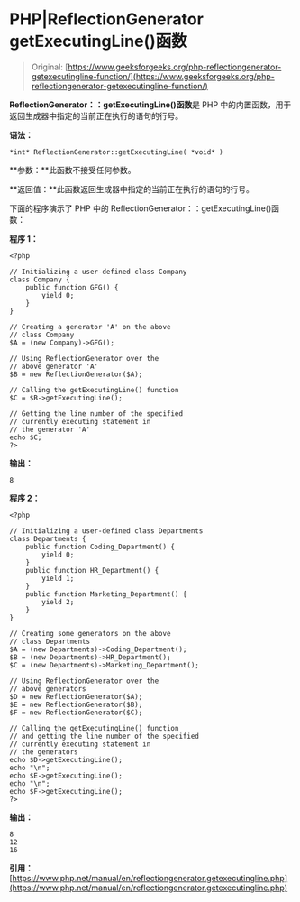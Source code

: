 # PHP|ReflectionGenerator getExecutingLine()函数

> Original: [https://www.geeksforgeeks.org/php-reflectiongenerator-getexecutingline-function/](https://www.geeksforgeeks.org/php-reflectiongenerator-getexecutingline-function/)

**ReflectionGenerator：：getExecutingLine()函数**是 PHP 中的内置函数，用于返回生成器中指定的当前正在执行的语句的行号。

**语法：**

```
*int* ReflectionGenerator::getExecutingLine( *void* )
```

**参数：**此函数不接受任何参数。

**返回值：**此函数返回生成器中指定的当前正在执行的语句的行号。

下面的程序演示了 PHP 中的 ReflectionGenerator：：getExecutingLine()函数：

**程序 1：**

```
<?php

// Initializing a user-defined class Company
class Company {
    public function GFG() {
        yield 0;
    }
}

// Creating a generator 'A' on the above
// class Company
$A = (new Company)->GFG();

// Using ReflectionGenerator over the 
// above generator 'A'
$B = new ReflectionGenerator($A);

// Calling the getExecutingLine() function
$C = $B->getExecutingLine();

// Getting the line number of the specified
// currently executing statement in 
// the generator 'A'
echo $C;
?>
```

**输出：**

```
8

```

**程序 2：**

```
<?php

// Initializing a user-defined class Departments
class Departments {
    public function Coding_Department() {
        yield 0;
    }
    public function HR_Department() {
        yield 1;
    }
    public function Marketing_Department() {
        yield 2;
    }
}

// Creating some generators on the above
// class Departments
$A = (new Departments)->Coding_Department();
$B = (new Departments)->HR_Department();
$C = (new Departments)->Marketing_Department();

// Using ReflectionGenerator over the 
// above generators
$D = new ReflectionGenerator($A);
$E = new ReflectionGenerator($B);
$F = new ReflectionGenerator($C);

// Calling the getExecutingLine() function
// and getting the line number of the specified
// currently executing statement in 
// the generators
echo $D->getExecutingLine();
echo "\n";
echo $E->getExecutingLine();
echo "\n";
echo $F->getExecutingLine();
?>
```

**输出：**

```
8
12
16

```

**引用：**[https://www.php.net/manual/en/reflectiongenerator.getexecutingline.php](https://www.php.net/manual/en/reflectiongenerator.getexecutingline.php)